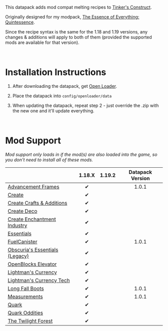 This datapack adds mod compat melting recipes to [Tinker's Construct](https://www.curseforge.com/minecraft/mc-mods/tinkers-construct).

Originally designed for my modpack, [The Essence of Everything: Quintessence](https://www.curseforge.com/minecraft/modpacks/teoe-2).

Since the recipe syntax is the same for the 1.18 and 1.19 versions, any changes & additions will apply to both of them (provided the supported mods are available for that version).

<br />

# Installation Instructions

1) After downloading the datapack, get [Open Loader](https://modrinth.com/mod/open-loader).

2) Place the datapack into `config/openloader/data`

3) When updating the datapack, repeat step 2 - just override the .zip with the new one and it'll update everything.

<br />

# Mod Support

*Mod support only loads in if the mod(s) are also loaded into the game, so you don't need to install all of these mods.*

|																																															    |	1.18.X	|	1.19.2	|	Datapack Version	|
|--------------------------------------------------------------------------------------------------------------------------------------------------------------|:----------:|:----------:|:--------------------------:|
| [Advancement Frames](https://modrinth.com/mod/advancement-frames)																	|✔			|				|1.0.1							|
| [Create](https://modrinth.com/mod/create)																													|✔			|				|									|
| [Create Crafts & Additions](https://modrinth.com/mod/createaddition) 																		|✔			|				|									|
| [Create Deco](https://modrinth.com/mod/create-deco)																									|✔			|				|									|
| [Create Enchantment Industry](https://modrinth.com/mod/create-enchantment-industry)										|✔			|				|									|
| [Essentials](https://www.curseforge.com/minecraft/mc-mods/essentials)																	|✔			|				|									|
| [FuelCanister](https://modrinth.com/mod/fuel-canister)																								|✔			|				|1.0.1							|
| [Obscuria's Essentials (Legacy)](https://www.curseforge.com/minecraft/mc-mods/ob-core)										|✔			|				|									|
| [OpenBlocks Elevator](https://modrinth.com/mod/elevatormod)																					|✔			|				|									|
| [Lightman's Currency](https://modrinth.com/mod/lightmans-currency)																		|✔			|				|									|
| [Lightman's Currency Tech](https://modrinth.com/mod/lc-tech)																					|✔			|				|									|
| [Long Fall Boots](https://www.curseforge.com/minecraft/mc-mods/long-fall-boots)													|✔			|				|1.0.1							|
| [Measurements](https://modrinth.com/mod/measurements)																						|✔			|				|1.0.1							|
| [Quark](https://modrinth.com/mod/quark)																														|✔			|				|									|
| [Quark Oddities](https://modrinth.com/mod/quark-oddities)         																				|✔			|				|									|
| [The Twilight Forest](https://www.curseforge.com/minecraft/mc-mods/the-twilight-forest)										|✔			|				|									|

